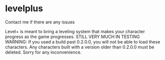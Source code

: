 # levelplus

Contact me if there are any issues

Level+ is meant to bring a leveling system that makes your character progress as the game progresses. STILL VERY MUCH IN TESTING
WARNING: If you used a build past 0.2.0.0, you will not be able to load these characters. Any characters built with a version older than 0.2.0.0 must be deleted. Sorry for any inconvenience.